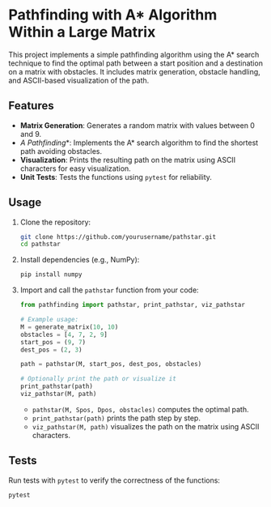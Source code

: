 # Pathfinding with A* Algorithm Within a Large Matrix

This project implements a simple pathfinding algorithm using the A* search technique to find the optimal path between a start position and a destination on a matrix with obstacles. It includes matrix generation, obstacle handling, and ASCII-based visualization of the path.

## Features
- **Matrix Generation**: Generates a random matrix with values between 0 and 9.
- **A* Pathfinding**: Implements the A* search algorithm to find the shortest path avoiding obstacles.
- **Visualization**: Prints the resulting path on the matrix using ASCII characters for easy visualization.
- **Unit Tests**: Tests the functions using `pytest` for reliability.

## Usage

1. Clone the repository:
    ```bash
    git clone https://github.com/yourusername/pathstar.git
    cd pathstar
    ```

2. Install dependencies (e.g., NumPy):
    ```bash
    pip install numpy
    ```

3. Import and call the `pathstar` function from your code:
    ```python
    from pathfinding import pathstar, print_pathstar, viz_pathstar

    # Example usage:
    M = generate_matrix(10, 10)
    obstacles = [4, 7, 2, 9]
    start_pos = (9, 7)
    dest_pos = (2, 3)

    path = pathstar(M, start_pos, dest_pos, obstacles)

    # Optionally print the path or visualize it
    print_pathstar(path)
    viz_pathstar(M, path)
    ```

    - `pathstar(M, Spos, Dpos, obstacles)` computes the optimal path.
    - `print_pathstar(path)` prints the path step by step.
    - `viz_pathstar(M, path)` visualizes the path on the matrix using ASCII characters.

## Tests

Run tests with `pytest` to verify the correctness of the functions:
```bash
pytest
